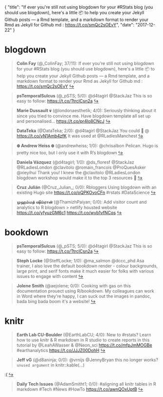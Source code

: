 {
  "title": "If ever you're still not using blogdown for your #RStats blog (you should use blogdown), here's a little 📦 to help you create your Jekyll Github posts — a Rmd template, and a markdown format to render your Rmd as Jekyll for Github md : https://t.co/smQc2sOEvY",
  "date": "2017-12-22"
}

# blogdown

> **Colin Fay** (@_ColinFay; 37/11): If ever you're still not using blogdown for your #RStats blog (you should use blogdown), here's a little 📦 to help you create your Jekyll Github posts — a Rmd template, and a markdown format to render your Rmd as Jekyll for Github md :  https://t.co/smQc2sOEvY  [&#8618;](https://twitter.com/xieyihui/status/943739858610204673)

<!-- -->


> **psTemporalSulcus** (@_pSTS; 5/0): @d4tagirl @StackJaz This is so easy to follow: https://t.co/TtrcICsn2a  [&#8618;](https://twitter.com/xieyihui/status/943674001880207360)

<!-- -->


> **Marie Dussault 💀** (@londonaesthetik; 4/0): Seriously thinking about it since you tried to convince me. Have blogdown template all set up and personalised... https://t.co/pr4lo8CNcJ  [&#8618;](https://twitter.com/xieyihui/status/943725513281101824)

<!-- -->


> **DataTeka** (@DataTeka; 2/0): @d4tagirl @StackJaz You could 👀 @ https://t.co/vN1Amb4zfK 
It was used at @RLadiesManchest  [&#8618;](https://twitter.com/xieyihui/status/943824560574656513)

<!-- -->


> **❄️ Andrew Heiss ❄️** (@andrewheiss; 1/0): @chrisalbon Pelican. Hugo is pretty nice too, but I only use it with R’s blogdown  [&#8618;](https://twitter.com/xieyihui/status/943725736409448448)

<!-- -->


> **Daniela Vázquez** (@d4tagirl; 1/0): @ds_floresf @StackJaz @RLadiesLondon @clavitolo @romain_francois @ProQuesAsker @xieyihui Thank you! I knew the @clavitolo @RLadiesLondon blogdown workshop would make it to the top 3 resources 🙌  [&#8618;](https://twitter.com/xieyihui/status/943650692098592768)

<!-- -->


> **Cruz Julián** (@Cruz_Julian_; 0/0): Rbloggers Using blogdown with an existing Hugo site https://t.co/oQPKOvoCFn #rstats #DataScience  [&#8618;](https://twitter.com/xieyihui/status/943753334640599042)

<!-- -->


> **முஹம்மத் ஷிம்ரான்** (@ThamizhPaiyan; 0/0): Add visitor count and analytics to R blogdown &gt; netlify housted website https://t.co/yfyuzGM6c1 https://t.co/wvb1vfNCqs  [&#8618;](https://twitter.com/xieyihui/status/943690585227104256)

<!-- -->


# bookdown

> **psTemporalSulcus** (@_pSTS; 5/0): @d4tagirl @StackJaz This is so easy to follow: https://t.co/TtrcICsn2a  [&#8618;](https://twitter.com/xieyihui/status/943674001880207360)

<!-- -->


> **Steph Locke** (@SteffLocke; 1/0): @ma_salmon @dccc_phd Asa  trainer, I also love the default bookdown render - colour backgrounds, large print, and serif fonts make it much easier for folks with various issues to engage with content  [&#8618;](https://twitter.com/xieyihui/status/943838929249361920)

<!-- -->


> **Jolene Smith** (@aejolene; 0/0): Cooking with gas on this documentation prouect using R/bookdown. My colleagues can work in Word where they're happy, I can suck out the images in pandoc, bada bing bada boom it's a website!  [&#8618;](https://twitter.com/xieyihui/status/943967334829617154)

<!-- -->


# knitr

> **Earth Lab CU-Boulder** (@EarthLabCU; 4/0): New to #rstats? Learn how to use knitr &amp; R markdown in R studio to create reports in this tutorial by @LeahAWasser &amp; @Neon_sci https://t.co/mfpJmMOGBe #earthanalytics https://t.co/JJJZ00DohH  [&#8618;](https://twitter.com/xieyihui/status/943863136674893824)

<!-- -->


> **Jeff vG** (@d8aninja; 0/0): @vrnijs @JennyBryan this no longer works? `unused argument` in knitr::kable(...) 
>
:(  [&#8618;](https://twitter.com/xieyihui/status/943969196248932353)

<!-- -->


> **Daily Tech Issues** (@AdamSmitht1; 0/0): #aligning all knitr tables in R markdown
#Tech #News #HowTo
https://t.co/awnQOxUptB  [&#8618;](https://twitter.com/xieyihui/status/943920363347566592)

<!-- -->


